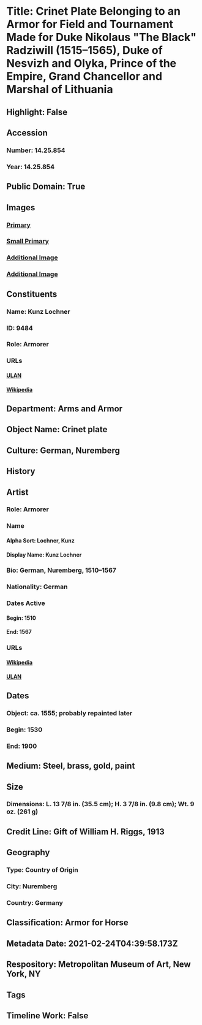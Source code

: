 # Title: Crinet Plate Belonging to an Armor for Field and Tournament Made for Duke Nikolaus "The Black" Radziwill (1515–1565), Duke of Nesvizh and Olyka, Prince of the Empire, Grand Chancellor and Marshal of Lithuania
## Highlight: False
## Accession
### Number: 14.25.854
### Year: 14.25.854
## Public Domain: True
## Images
### [Primary](https://images.metmuseum.org/CRDImages/aa/original/DP108825.jpg)
### [Small Primary](https://images.metmuseum.org/CRDImages/aa/web-large/DP108825.jpg)
### [Additional Image](https://images.metmuseum.org/CRDImages/aa/original/sfsb14.25.854_865s1b.jpg)
### [Additional Image](https://images.metmuseum.org/CRDImages/aa/original/sfsb14.25.854_865s1.jpg)
## Constituents
### Name: Kunz Lochner
### ID: 9484
### Role: Armorer
### URLs
#### [ULAN](http://vocab.getty.edu/page/ulan/500076947)
#### [Wikipedia](https://www.wikidata.org/wiki/Q6445171)
## Department: Arms and Armor
## Object Name: Crinet plate
## Culture: German, Nuremberg
## History
## Artist
### Role: Armorer
### Name
#### Alpha Sort: Lochner, Kunz
#### Display Name: Kunz Lochner
### Bio: German, Nuremberg, 1510–1567
### Nationality: German
### Dates Active
#### Begin: 1510
#### End: 1567
### URLs
#### [Wikipedia](https://www.wikidata.org/wiki/Q6445171)
#### [ULAN](http://vocab.getty.edu/page/ulan/500076947)
## Dates
### Object: ca. 1555; probably repainted later
### Begin: 1530
### End: 1900
## Medium: Steel, brass, gold, paint
## Size
### Dimensions: L. 13 7/8 in. (35.5 cm); H. 3 7/8 in. (9.8 cm); Wt. 9 oz. (261 g)
## Credit Line: Gift of William H. Riggs, 1913
## Geography
### Type: Country of Origin
### City: Nuremberg
### Country: Germany
## Classification: Armor for Horse
## Metadata Date: 2021-02-24T04:39:58.173Z
## Respository: Metropolitan Museum of Art, New York, NY
## Tags
## Timeline Work: False